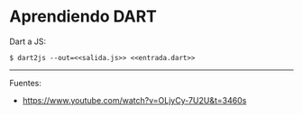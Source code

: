# Aprendiendo DART

Dart a JS:

    $ dart2js --out=<<salida.js>> <<entrada.dart>>

---

Fuentes:

+ https://www.youtube.com/watch?v=OLjyCy-7U2U&t=3460s